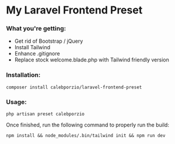 # My Laravel Frontend Preset

### What you're getting:
- Get rid of Bootstrap / jQuery
- Install Tailwind
- Enhance .gitignore
- Replace stock welcome.blade.php with Tailwind friendly version

### Installation:
`composer install calebporzio/laravel-frontend-preset`

### Usage:
`php artisan preset calebporzio`

Once finished, run the following command to properly run the build:

`npm install && node_modules/.bin/tailwind init && npm run dev`
